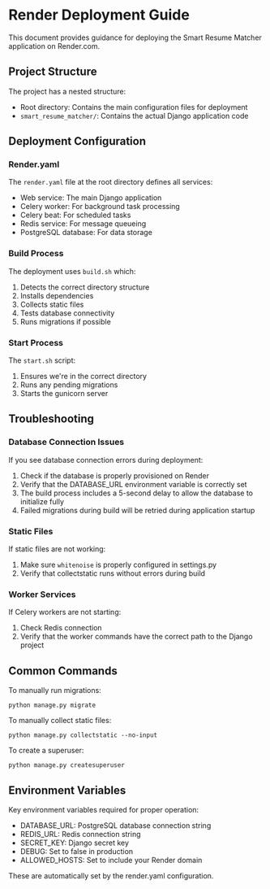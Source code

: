# Render Deployment Guide

This document provides guidance for deploying the Smart Resume Matcher application on Render.com.

## Project Structure

The project has a nested structure:
- Root directory: Contains the main configuration files for deployment
- `smart_resume_matcher/`: Contains the actual Django application code

## Deployment Configuration

### Render.yaml

The `render.yaml` file at the root directory defines all services:
- Web service: The main Django application
- Celery worker: For background task processing
- Celery beat: For scheduled tasks
- Redis service: For message queueing
- PostgreSQL database: For data storage

### Build Process

The deployment uses `build.sh` which:
1. Detects the correct directory structure
2. Installs dependencies
3. Collects static files
4. Tests database connectivity
5. Runs migrations if possible

### Start Process

The `start.sh` script:
1. Ensures we're in the correct directory
2. Runs any pending migrations
3. Starts the gunicorn server

## Troubleshooting

### Database Connection Issues

If you see database connection errors during deployment:

1. Check if the database is properly provisioned on Render
2. Verify that the DATABASE_URL environment variable is correctly set
3. The build process includes a 5-second delay to allow the database to initialize fully
4. Failed migrations during build will be retried during application startup

### Static Files

If static files are not working:
1. Make sure `whitenoise` is properly configured in settings.py
2. Verify that collectstatic runs without errors during build

### Worker Services

If Celery workers are not starting:
1. Check Redis connection
2. Verify that the worker commands have the correct path to the Django project

## Common Commands

To manually run migrations:
```
python manage.py migrate
```

To manually collect static files:
```
python manage.py collectstatic --no-input
```

To create a superuser:
```
python manage.py createsuperuser
```

## Environment Variables

Key environment variables required for proper operation:
- DATABASE_URL: PostgreSQL database connection string
- REDIS_URL: Redis connection string
- SECRET_KEY: Django secret key
- DEBUG: Set to false in production
- ALLOWED_HOSTS: Set to include your Render domain

These are automatically set by the render.yaml configuration.
